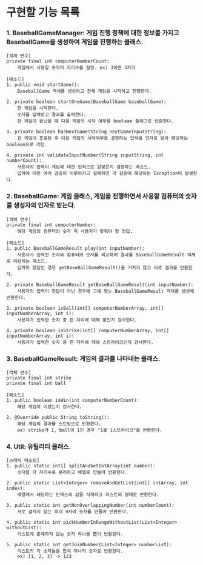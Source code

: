 # 구현할 기능 목록

### 1. BaseballGameManager: 게임 진행 정책에 대한 정보를 가지고 BaseballGame을 생성하여 게임을 진행하는 클래스.

    [객체 변수]
    private final int computerNumberCount: 
        게임에서 사용할 숫자의 자리수를 설정. ex) 3이면 3자리

    [메소드]
    1. public void startGame(): 
        BaseballGame 객체를 생성하고 전체 게임을 시작하고 진행한다.

    2. private boolean startOneGame(BaseballGame baseballGame): 
        한 게임을 시작한다.
        숫자를 입력받고 결과를 출력한다. 
        한 게임이 끝났을 때 다음 게임의 시작 여부를 boolean 플래그로 반환한다.

    3. private boolean hasNextGame(String nextGameInputString): 
        한 게임이 종료된 후 다음 게임의 시작여부를 결정하는 입력을 인자로 받아 해당하는 boolean으로 리턴.

    4. private int validateInputNumber(String inputString, int numberCount):
        사용자의 입력이 게임에 대한 입력으로 알맞은지 검증하는 메소드.
        입력에 대한 여러 검증이 이루어지고 실패하면 각 검증에 해당하는 Exception이 발생한다.

### 2. BaseballGame: 게임 클래스, 게임을 진행하면서 사용할 컴퓨터의 숫자를 생성자의 인자로 받는다.

    [객체 변수]
    private final int computerNumber:
        해당 게임의 컴퓨터의 숫자 즉 사용자가 맞춰야 할 정답.        

    [메소드]
    1. public BaseballGameResult play(int inputNumber): 
        사용자가 입력한 숫자와 컴퓨터의 숫자를 비교하여 결과를 BaseballGameResult 객체로 리턴하는 메소드.
        입력이 정답인 경우 getBaseBallGameResult()을 거치지 않고 바로 결과를 반환한다.
    
    2. private BaseballGameResult getBaseBallGameResult(int inputNumber):
        사용자의 입력이 정답이 아닌 경우에 그에 맞는 BaseballGameResult 객체를 생성해 반환한다.

    3. private boolean isBall(int[] computerNumberArray, int[] inputNumberArray, int i):
        사용자가 입력한 숫자 중 한 자리에 대해 볼인지 검사한다.

    4. private boolean isStrike(int[] computerNumberArray, int[] inputNumberArray, int i):
        사용자가 입력한 숫자 중 한 자리에 대해 스트라이크인지 검사한다.

### 3. BaseballGameResult: 게임의 결과를 나타내는 클래스.

    [객체 변수]
    private final int strike
    private final int ball

    [메소드]
    1. public boolean isWin(int computerNumberCount):
        해당 게임이 이겼는지 검사한다.
    
    2. @Override public String toString():
        해당 게임의 결과를 스트링으로 반환환다.
        ex) strike가 1, ball이 1인 경우 "1볼 1스트라이크"를 반환한다.

### 4. Util: 유틸리티 클래스.

    [스태틱 메소드]
    1. public static int[] splitAndGetIntArray(int number):
        숫자를 각 자리수로 분리하고 배열로 만들어 반환한다.
    
    2. public static List<Integer> removeAndGetList(int[] intArray, int index):
        배열에서 해당하는 인덱스의 값을 삭제하고 리스트의 형태로 반환한다.

    3. public static int getNonOverlappingNumber(int numberCount):
        서로 겹치지 않는 최대 9자리 숫자를 만들어 반환한다.

    4. public static int pickNumberInRangeWithoutList(List<Integer> withoutList):
        리스트에 존재하지 않는 숫자 하나를 뽑아 반환한다.

    5. public static int getJoinNumber(List<Integer> numberList):
        리스트의 각 숫자들을 합쳐 하나의 숫자로 반환한다.
        ex) [1, 2, 3] -> 123
